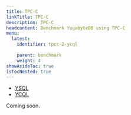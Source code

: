 ```yaml
---
title: TPC-C
linkTitle: TPC-C
description: TPC-C
headcontent: Benchmark YugabyteDB using TPC-C
menu:
  latest:
    identifier: tpcc-2-ycql
    
    parent: benchmark
    weight: 4
showAsideToc: true
isTocNested: true
---
```


<ul class="nav nav-tabs-alt nav-tabs-yb">
  <li >
    <a href="/latest/benchmark/tpcc-ysql/" class="nav-link">
      <i class="icon-postgres" aria-hidden="true"></i>
      YSQL
    </a>
  </li>
  <li >
    <a href="/latest/benchmark/tpcc-ycql/" class="nav-link active">
      <i class="icon-cassandra" aria-hidden="true"></i>
      YCQL
    </a>
  </li>
</ul>

Coming soon.
